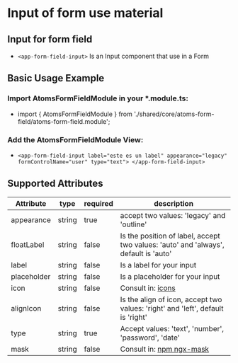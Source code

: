 # Input of form use material


## Input for form field
* `<app-form-field-input>` Is an Input component that use in a Form


## Basic Usage Example
### Import AtomsFormFieldModule in your *.module.ts:
* import { AtomsFormFieldModule } from './shared/core/atoms-form-field/atoms-form-field.module';
### Add the AtomsFormFieldModule View:
* `<app-form-field-input label="este es un label" appearance="legacy" formControlName="user" type="text"> </app-form-field-input>`


## Supported Attributes

| Attribute | type | required | description |
| --- | --- | --- | --- |
| appearance | string | true | accept two values:  'legacy' and 'outline' |
| floatLabel | string | false | Is the position of label, accept two values:  'auto' and 'always', default is 'auto' |
| label | string | false | Is a label for your input |
| placeholder | string | false | Is a placeholder for your input |
| icon | string | false | Consult in: [icons](https://material.io/resources/icons/?style=baseline) |
| alignIcon | string | false | Is the align of icon, accept two values:  'right' and 'left', default is 'right' |
| type | string | true | Accept values:  'text', 'number', 'password', 'date' |
| mask | string | false | Consult in: [npm ngx-mask](https://www.npmjs.com/package/ngx-mask#then) |

